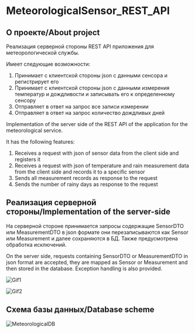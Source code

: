 # MeteorologicalSensor_REST_API

<!-- ABOUT THE PROJECT -->
## О проекте/About project

  Реализация серверной стороны REST API приложения для метеорологической службы. 
  
  Имеет следующие возможности:
  1. Принимает с клиентской стороны json с данными сенсора и регистрирует его
  2. Принимает с клиентской стороны json с данными измерения температур и дождливости и записывать его к определенному сенсору 
  3. Отправляет в ответ на запрос все записи измерении
  4. Отправляет в ответ на запрос количество дождливых дней

  Implementation of the server side of the REST API of the application for the meteorological service. 
  
  It has the following features:
  1. Receives a request with json of sensor data from the client side and registers it
  2. Receives a request with json of temperature and rain measurement data from the client side and records it to a specific sensor 
  3. Sends all measurement records as response to the request
  4. Sends the number of rainy days as response to the request

## Реализация серверной стороны/Implementation of the server-side
  На серверной стороне принимается запросы содержащие SensorDTO или MeasurementDTO в json формате они перезаписываются как Sensor или Measurement и далее сохраняются в БД. Также предусмотрена обработка исключений.  
  
  On the server side, requests containing SensorDTO or MeasurementDTO in json format are accepted, they are mapped as Sensor or Measurement and then stored in the database. Exception handling is also provided.

![Gif1](https://user-images.githubusercontent.com/114854020/215170329-aa5c3e8f-19e6-4e12-817b-cef4a0ae7e28.gif)

![Gif2](https://user-images.githubusercontent.com/114854020/215170354-8bbbec37-cef8-4ccc-a449-ddab7ea5319e.gif)

## Схема базы данных/Database scheme

![MeteorologicalDB](https://user-images.githubusercontent.com/114854020/215170494-51e642ae-dc54-4643-b371-a936158dfac8.png)

